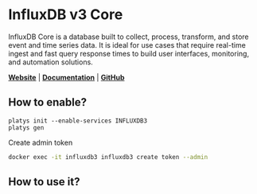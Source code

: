 # InfluxDB v3 Core

InfluxDB Core is a database built to collect, process, transform, and store event and time series data. It is ideal for use cases that require real-time ingest and fast query response times to build user interfaces, monitoring, and automation solutions.

**[Website](https://www.influxdata.com/)** | **[Documentation](https://docs.influxdata.com/influxdb3/core/)** | **[GitHub](https://github.com/influxdata/influxdb)**

## How to enable?

```
platys init --enable-services INFLUXDB3
platys gen
```

Create admin token

```bash
docker exec -it influxdb3 influxdb3 create token --admin
```

## How to use it?


